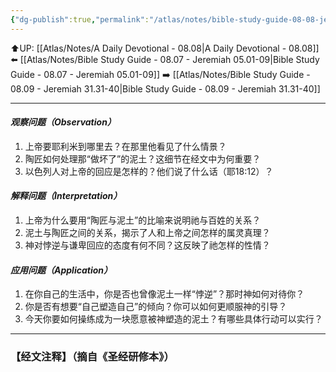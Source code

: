 ```yaml
---
{"dg-publish":true,"permalink":"/atlas/notes/bible-study-guide-08-08-jeremiah-18-01-18/"}
---
```


⬆️UP: [[Atlas/Notes/A Daily Devotional - 08.08\|A Daily Devotional - 08.08]]
⬅️ [[Atlas/Notes/Bible Study Guide - 08.07 - Jeremiah 05.01-09\|Bible Study Guide - 08.07 - Jeremiah 05.01-09]]
➡️ [[Atlas/Notes/Bible Study Guide - 08.09 - Jeremiah 31.31-40\|Bible Study Guide - 08.09 - Jeremiah 31.31-40]] 

---

#### *观察问题（Observation）*

1. 上帝要耶利米到哪里去？在那里他看见了什么情景？
2. 陶匠如何处理那“做坏了”的泥土？这细节在经文中为何重要？
3. 以色列人对上帝的回应是怎样的？他们说了什么话（耶18:12）？



#### *解释问题（Interpretation）*
1. 上帝为什么要用“陶匠与泥土”的比喻来说明祂与百姓的关系？
2. 泥土与陶匠之间的关系，揭示了人和上帝之间怎样的属灵真理？
3. 神对悖逆与谦卑回应的态度有何不同？这反映了祂怎样的性情？


#### *应用问题（Application）*
1. 在你自己的生活中，你是否也曾像泥土一样“悖逆”？那时神如何对待你？
2. 你是否有想要“自己塑造自己”的倾向？你可以如何更顺服神的引导？
3. 今天你要如何操练成为一块愿意被神塑造的泥土？有哪些具体行动可以实行？

---
### 【经文注释】（摘自《圣经研修本》）

